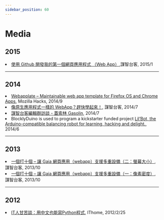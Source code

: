 ```yaml
---
sidebar_position: 60
---
```


# Media

## 2015

<li><a href="http://tech.mozilla.com.tw/posts/5987/%e4%bd%bf%e7%94%a8-github-%e9%96%8b%e7%99%bc%e6%88%91%e7%9a%84%e7%ac%ac%e4%b8%80%e5%80%8b%e7%b6%b2%e9%a0%81%e6%87%89%e7%94%a8%e7%a8%8b%e5%bc%8f-%ef%bc%88web-app%ef%bc%89">使用 Github 開發我的第一個網頁應用程式 （Web App）</a>,謀智台客, 2015/1</li>

----

## 2014

<li><a href="https://hacks.mozilla.org/2014/09/webapplate-maintainable-web-app-template-for-firefox-os-and-chrome-apps/">Webapplate – Maintainable web app template for Firefox OS and Chrome Apps</a>, Mozilla Hacks, 2014/9</li>
<li><a href="http://tech.mozilla.com.tw/posts/4803/%e5%83%8f%e5%8e%9f%e7%94%9f%e6%87%89%e7%94%a8%e7%a8%8b%e5%bc%8f%e4%b8%80%e6%a8%a3%e7%9a%84-webapp%ef%bc%9f%e8%b6%95%e5%bf%ab%e5%ad%b8%e8%b5%b7%e4%be%86%ef%bc%81/">像原生應用程式一樣的 WebApp？趕快學起來！</a>, 謀智台客, 2014/7</li>
<li><a href="https://www.youtube.com/watch?v=rQdCFgi_5nA">謀智台客編輯群訪談 - 蓋索林 Gasolin</a>, 2014/7</li>
<li>BlocklyDuino is used to program a kickstarter funded project <a href="https://www.kickstarter.com/projects/1607857757/lilbot-the-little-robot-that-could">Lil’Bot, the Arduino-compatible balancing robot for learning, hacking and delight.</a>, 2014/6</li>

----

## 2013

<li><a href="http://tech.mozilla.com.tw/posts/2862/%e4%b8%80%e5%80%8b%e6%89%93%e5%8d%81%e5%80%8b-%e8%ae%93-gaia-%e7%b6%b2%e9%a0%81%e6%87%89%e7%94%a8%ef%bc%88webapp%ef%bc%89%e6%94%af%e6%8f%b4%e5%a4%9a%e9%87%8d%e8%a8%ad%e5%82%99%ef%bc%88%e4%ba%8c">一個打十個 – 讓 Gaia 網頁應用（webapp）支援多重設備（二：螢幕大小）</a>, 謀智台客, 2013/10</li>
<li><a href="http://tech.mozilla.com.tw/posts/2835/%e4%b8%80%e5%80%8b%e6%89%93%e5%8d%81%e5%80%8b-%e8%ae%93-gaia-%e7%b6%b2%e9%a0%81%e6%87%89%e7%94%a8%ef%bc%88webapp%ef%bc%89%e6%94%af%e6%8f%b4%e5%a4%9a%e9%87%8d%e8%a8%ad%e5%82%99%ef%bc%88%e4%b8%80">一個打十個 – 讓 Gaia 網頁應用（webapp）支援多重設備（一：像素密度）</a>, 謀智台客, 2013/10</li>

----
## 2012

<li><a href="https://www.ithome.com.tw/tech/72359">IT人甘苦談：用中文也能寫Python程式</a>, IThome, 2012/2/25</li>
